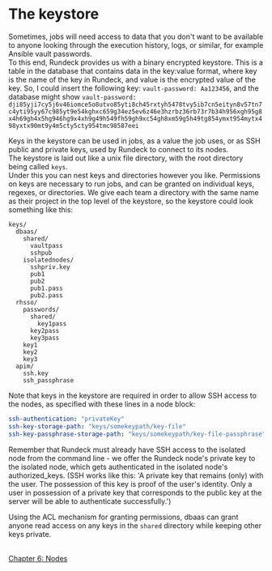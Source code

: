 # The keystore
Sometimes, jobs will need access to data that you don't want to be available to anyone looking through the execution history, logs, or similar, for example Ansible vault passwords.   
To this end, Rundeck provides us with a binary encrypted keystore. This is a table in the database that contains data in the key:value  format, where key is the name of the key in Rundeck, and value is the encrypted value of the key. So, I could insert the following key: `vault-password: Aa123456`, and the database might show `vault-password: dji85yji7cy5j6v46iomce5o8utvo85yti8ch45rxtyh5478tvy5ib7cn5eityn8v57tn7c4yti95yy67c985yt9e54kghxc659g34ez5ev6z46e3hzrbz36rb73r7b34h956xgh95g8x4h69gh4x5hg946hg9x4xh9g49h549fh59gh9xc54gh8xm59g5h49tg854ymxt954mytx498yxtx90mt9y4m5cty5cty954tmc98587eei`  

Keys in the keystore can be used in jobs, as a value the job uses, or as SSH public and private keys, used by Rundeck to connect to its nodes.  
The keystore is laid out like a unix file directory, with the root directory being called `keys`.  
Under this you can nest keys and directories however you like. Permissions on keys are necessary to run jobs, and can be granted on individual keys, regexes, or directories. We give each team a directory with the same name as their project in the top level of the keystore, so the keystore could look something like this:
```
keys/
  dbaas/
    shared/
      vaultpass
      sshpub
    isolatednodes/
      sshpriv.key
      pub1
      pub2
      pub1.pass
      pub2.pass  
  rhsso/
    passwords/
      shared/
        key1pass
      key2pass
      key3pass  
    key1
    key2
    key3
  apim/
    ssh.key
    ssh_passphrase
```
Note that keys in the keystore are required in order to allow SSH access to the nodes, as specified with these lines in a node block: 
```yaml
ssh-authentication: "privateKey"
ssh-key-storage-path: "keys/somekeypath/key-file"
ssh-key-passphrase-storage-path: "keys/somekeypath/key-file-passphrase"
```

Remember that Rundeck must already have SSH access to the isolated node from the command line - we offer the Rundeck node's private key to the isolated node, which gets authenticated in the isolated node's authorized_keys. (SSH works like this: 'A private key that remains (only) with the user. The possession of this key is proof of the user's identity. Only a user in possession of a private key that corresponds to the public key at the server will be able to authenticate successfully.')  

Using the ACL mechanism for granting permissions, dbaas can grant anyone read access on any keys in the `shared` directory while keeping other keys private.  
<br>

[Chapter 6: Nodes](06-nodes.md)


